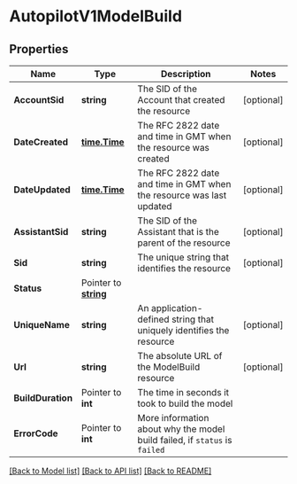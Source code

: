 # AutopilotV1ModelBuild

## Properties

Name | Type | Description | Notes
------------ | ------------- | ------------- | -------------
**AccountSid** | **string** | The SID of the Account that created the resource |[optional] 
**DateCreated** | [**time.Time**](time.Time.md) | The RFC 2822 date and time in GMT when the resource was created |[optional] 
**DateUpdated** | [**time.Time**](time.Time.md) | The RFC 2822 date and time in GMT when the resource was last updated |[optional] 
**AssistantSid** | **string** | The SID of the Assistant that is the parent of the resource |[optional] 
**Sid** | **string** | The unique string that identifies the resource |[optional] 
**Status** | Pointer to [**string**](ModelBuildEnumStatus.md) |  |
**UniqueName** | **string** | An application-defined string that uniquely identifies the resource |[optional] 
**Url** | **string** | The absolute URL of the ModelBuild resource |[optional] 
**BuildDuration** | Pointer to **int** | The time in seconds it took to build the model |
**ErrorCode** | Pointer to **int** | More information about why the model build failed, if `status` is `failed` |

[[Back to Model list]](../README.md#documentation-for-models) [[Back to API list]](../README.md#documentation-for-api-endpoints) [[Back to README]](../README.md)


